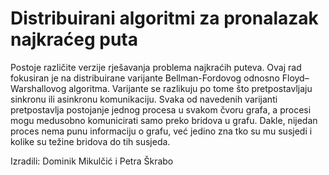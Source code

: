 # Distribuirani algoritmi za pronalazak najkraćeg puta

Postoje različite verzije rješavanja problema najkraćih puteva. Ovaj rad fokusiran je na distribuirane varijante Bellman-Fordovog odnosno Floyd–Warshallovog algoritma.
Varijante se razlikuju po tome što pretpostavljaju sinkronu ili asinkronu komunikaciju. Svaka od navedenih varijanti pretpostavlja postojanje jednog procesa u svakom
čvoru grafa, a procesi mogu medusobno komunicirati samo preko bridova u grafu. Dakle, nijedan proces nema punu informaciju o grafu, već jedino zna tko su mu susjedi i kolike
su težine bridova do tih susjeda.

Izradili: Dominik Mikulčić i Petra Škrabo
